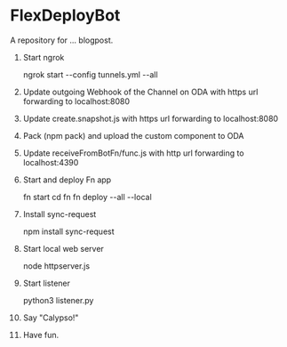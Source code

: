 # FlexDeployBot
A repository for ... blogpost.

1. Start ngrok
     
   ngrok start --config tunnels.yml --all
   
2. Update outgoing Webhook of the Channel on ODA  with https url forwarding to localhost:8080
3. Update create.snapshot.js with https url forwarding to localhost:8080
4. Pack (npm pack) and upload the custom component to ODA
5. Update receiveFromBotFn/func.js with http url forwarding to localhost:4390  
6. Start and deploy Fn app

   fn start 
   cd fn
   fn deploy --all --local
   
7. Install sync-request
   
   npm install sync-request
   
8. Start local web server
   
   node httpserver.js 
   
9. Start listener

   python3 listener.py 
   
10. Say "Calypso!"
11. Have fun.
